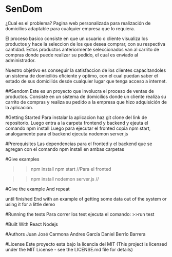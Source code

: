 # SenDom
¿Cual es el problema?
Pagina web personalizada para realización de domicilios adaptable para cualquier empresa que lo requiera.

El proceso basico consiste en que un usuario o cliente visualiza los productos y hace la seleccion de los que desea comprar, con su respectiva cantidad.
Estos productos anteriormente seleccionados van al carrito de compras donde puede realizar su pedido, el cual es enviado al administrador.

Nuestro objetivo es conseguir la satisfaccion de los clientes capacitandoles un sistema de domiciliós eficiente y optimo, con el cual puedan saber el estado de sus domiciliós desde cualquier lugar que tenga acceso a internet.

##Sendom
Este es un proyecto que involucra el proceso de ventas de productos.
Consiste en un sistema de domicilios donde un cliente realiza su carrito de compras y realiza su pedido a la empresa que hizo adquisición de la aplicación.


#Getting Started
Para instalar la aplicacion haz git clone del link de repositorio.
Luego entra a la carpeta frontend y backend y ejeuta el comando npm install
Luego para ejecutar el fronted copia npm start, analogamente para el backend ejecuta nodemon server.js

#Prerequisites
Las dependencias para el fronted y el backend que se agregan con el comando npm install en ambas carpetas

#Give examples
>> npm install
>> npm start //Para el fronted

>> npm install
>> nodemon server.js //


#Give the example
And repeat

until finished
End with an example of getting some data out of the system or using it for a little demo

#Running the tests
Para correr los test ejecuta el comando: >>run test

#Built With
React 
Nodejs


#Authors
Juan José Carmona
Andres García
Daniel Berrío Barrera

#License
Este proyecto esta bajo la licencia del MIT (This project is licensed under the MIT License - see the LICENSE.md file for details)

